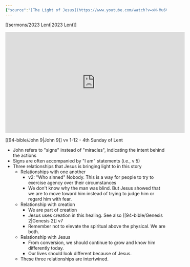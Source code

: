 ```yaml
---
{"source":"[The Light of Jesus](https://www.youtube.com/watch?v=xN-Mu6VJ4MM)","clipped":"2023-03-19","dg-publish":true,"grade":2,"context":"Personal","type":"Resource","status":"Evergreen","topic":"Sermon","dateCreated":"2023-08-09","permalink":"/sermons/2023-03-19-the-light-of-jesus/","dgPassFrontmatter":true}
---
```



[[sermons/2023 Lent\|2023 Lent]]

<iframe width="560" height="315" src="https://www.youtube.com/embed/xN-Mu6VJ4MM" title="YouTube video player" frameborder="0" allow="accelerometer; autoplay; clipboard-write; encrypted-media; gyroscope; picture-in-picture" allowfullscreen></iframe>

[[94-bible/John 9\|John 9]] vv 1-12 - 4th Sunday of Lent

* John refers to "signs" instead of "miracles", indicating the intent behind the actions
* Signs are often accompanied by "I am" statements (i.e., v 5)
* Three relationships that Jesus is bringing light to in this story
    * Relationships with one another
        * v2: "Who sinned" Nobody. This is a way for people to try to exercise agency over their circumstances
        * We don't know why the man was blind. But Jesus showed that we are to move toward him instead of trying to judge him or regard him with fear.
    * Relationship with creation
        * We are part of creation
        * Jesus uses creation in this healing. See also [[94-bible/Genesis 2\|Genesis 2]] v7
        * Remember not to elevate the spiritual above the physical. We are both.
    * Relationship with Jesus
        * From conversion, we should continue to grow and know him differently today.
        * Our lives should look different because of Jesus.
    * These three relationships are intertwined.